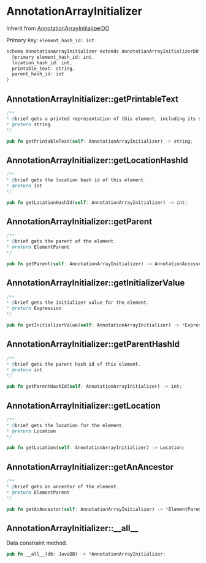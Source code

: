 # AnnotationArrayInitializer

Inherit from [AnnotationArrayInitializerDO](./AnnotationArrayInitializerDO.md)

Primary key: `element_hash_id: int`

```rust
schema AnnotationArrayInitializer extends AnnotationArrayInitializerDO {
  @primary element_hash_id: int,
  location_hash_id: int,
  printable_text: string,
  parent_hash_id: int
}
```
## AnnotationArrayInitializer::getPrintableText

```java
/**
* @brief gets a printed representation of this element, including its structure where applicable.
* @return string.
*/
```
```rust
pub fn getPrintableText(self: AnnotationArrayInitializer) -> string;
```
## AnnotationArrayInitializer::getLocationHashId

```java
/**
* @brief gets the location hash id of this element.
* @return int
*/
```
```rust
pub fn getLocationHashId(self: AnnotationArrayInitializer) -> int;
```
## AnnotationArrayInitializer::getParent

```java
/**
* @brief gets the parent of the element.
* @return ElementParent 
*/
```
```rust
pub fn getParent(self: AnnotationArrayInitializer) -> AnnotationAccessArgument;
```
## AnnotationArrayInitializer::getInitializerValue

```java
/**
* @brief gets the initializer value for the element.
* @return Expression
*/
```
```rust
pub fn getInitializerValue(self: AnnotationArrayInitializer) -> *Expression;
```
## AnnotationArrayInitializer::getParentHashId

```java
/**
* @brief gets the parent hash id of this element.
* @return int
*/
```
```rust
pub fn getParentHashId(self: AnnotationArrayInitializer) -> int;
```
## AnnotationArrayInitializer::getLocation

```java
/**
* @brief gets the location for the element.
* @return Location
*/
```
```rust
pub fn getLocation(self: AnnotationArrayInitializer) -> Location;
```
## AnnotationArrayInitializer::getAnAncestor

```java
/**
* @brief gets an ancestor of the element.
* @return ElementParent 
*/
```
```rust
pub fn getAnAncestor(self: AnnotationArrayInitializer) -> *ElementParent;
```
## AnnotationArrayInitializer::\_\_all\_\_

Data constraint method.

```rust
pub fn __all__(db: JavaDB) -> *AnnotationArrayInitializer;
```
